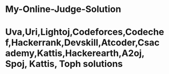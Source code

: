 # My-Online-Judge-Solution
# Uva,Uri,Lightoj,Codeforces,Codechef,Hackerrank,Devskill,Atcoder,Csacademy,Kattis,Hackerearth,A2oj, Spoj, Kattis, Toph solutions

